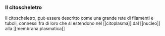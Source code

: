 ### Il citoscheletro
Il citoscheletro, può essere descritto come una grande rete di filamenti e tuboli, connessi fra di loro che si estendono nel [[citoplasma]] dal [[nucleo]] alla [[membrana plasmatica]]